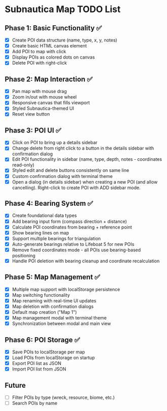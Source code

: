 # Subnautica Map TODO List

## Phase 1: Basic Functionality ✅

- [x] Create POI data structure (name, type, x, y, notes)
- [x] Create basic HTML canvas element
- [x] Add POI to map with click
- [x] Display POIs as colored dots on canvas
- [x] Delete POI with right-click

## Phase 2: Map Interaction ✅

- [x] Pan map with mouse drag
- [x] Zoom in/out with mouse wheel
- [x] Responsive canvas that fills viewport
- [x] Styled Subnautica-themed UI
- [x] Reset view button

## Phase 3: POI UI ✅

- [x] Click on POI to bring up a details sidebar
- [x] Change delete from right click to a button in the details sidebar with confirmation dialog
- [x] Edit POI functionality in sidebar (name, type, depth, notes - coordinates read-only)
- [x] Styled edit and delete buttons consistently on same line
- [x] Custom confirmation dialog with terminal theme
- [x] Open a dialog (in details sidebar) when creating a new POI (and allow cancelling). Right-click to create POI with ADD sidebar mode.

## Phase 4: Bearing System ✅

- [x] Create foundational data types
- [x] Add bearing input form (compass direction + distance)
- [x] Calculate POI coordinates from bearing + reference point
- [x] Show bearing lines on map
- [x] Support multiple bearings for triangulation
- [x] Auto-generate bearings relative to Lifeboat 5 for new POIs
- [x] Remove fixed coordinates mode - all POIs use bearing-based positioning
- [x] Handle POI deletion with bearing cleanup and coordinate recalculation

## Phase 5: Map Management ✅

- [x] Multiple map support with localStorage persistence
- [x] Map switching functionality
- [x] Map renaming with real-time UI updates
- [x] Map deletion with confirmation dialogs
- [x] Default map creation ("Map 1")
- [x] Map management modal with terminal theme
- [x] Synchronization between modal and main view

## Phase 6: POI Storage ✅

- [x] Save POIs to localStorage per map
- [x] Load POIs from localStorage on startup
- [x] Export POI list as JSON
- [x] Import POI list from JSON

## Future

- [ ] Filter POIs by type (wreck, resource, biome, etc.)
- [ ] Search POIs by name
